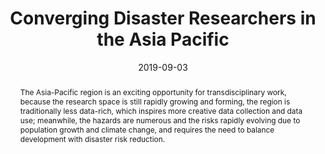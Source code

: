 ---
slug: "nhrmconverge-b-usa" # ier-b-nepal
date: ["2019-09-03"]
status: "published"
tags: ["recovery", "statistical-modeling", "mixed-methods"] # "recovery", "impact", "statistical-modeling"
locations: ["all"] # "nepal", "new-zealand", "haiti", "italy"
type: "blog" # "blog", "report", "journal-article", "visualization"
section: ["contents"]
members: ["sabine-loos"] # insert your slug here, e.g., "sabine-loos"
project: "Informatics for equitable recovery" # associate this with the slug for a project
is_featured: false
url: "https://urbanresilience.stanford.edu/news/converging-disaster-researchers-asia-pacific" # include link to open pdf file
thumbnail: "" # upload square version of the content to img folder and add source here, e.g., "img/content-b-ier-nepal.jpeg"
title: "Converging Disaster Researchers in the Asia Pacific" # insert title here
authors: "Sabine Loos and Yolanda Lin" # insert full author list here, to be listed publicly
publication: "Stanford Urban Resilience Initiative" # insert publication location here (like the journal)
description: "The Asia-Pacific region is an exciting opportunity for transdisciplinary work, because the research space is still rapidly growing and forming, the region is traditionally less data-rich, which inspires more creative data collection and data use; meanwhile, the hazards are numerous and the risks rapidly evolving due to population growth and climate change, and requires the need to balance development with disaster risk reduction." # insert a one sentence description here
citation: "" # add the citation here, in APA format
abstract: "The Asia-Pacific region is an exciting opportunity for transdisciplinary work, because the research space is still rapidly growing and forming, the region is traditionally less data-rich, which inspires more creative data collection and data use; meanwhile, the hazards are numerous and the risks rapidly evolving due to population growth and climate change, and requires the need to balance development with disaster risk reduction." # add the abstract here
---